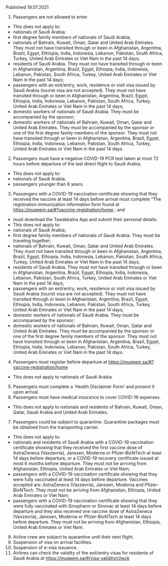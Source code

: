 Published 19.07.2021
1. Passengers are not allowed to enter.
- This does not apply to:
- nationals of Saudi Arabia;
- first degree family members of nationals of Saudi Arabia;
- nationals of Bahrain, Kuwait, Oman, Qatar and United Arab Emirates. They must not have transited through or been in Afghanistan, Argentina, Brazil, Egypt, Ethiopia, India, Indonesia, Lebanon, Pakistan, South Africa, Turkey, United Arab Emirates or Viet Nam in the past 14 days;
- residents of Saudi Arabia. They must not have transited through or been in Afghanistan, Argentina, Brazil, Egypt, Ethiopia, India, Indonesia, Lebanon, Pakistan, South Africa, Turkey, United Arab Emirates or Viet Nam in the past 14 days;
- passengers with an exit/entry, work, residence or visit visa issued by Saudi Arabia (tourist visa are not accepted). They must not have transited through or been in Afghanistan, Argentina, Brazil, Egypt, Ethiopia, India, Indonesia, Lebanon, Pakistan, South Africa, Turkey, United Arab Emirates or Viet Nam in the past 14 days;
- domestic workers of nationals of Saudi Arabia. They must be accompanied by the sponsor;
- domestic workers of nationals of Bahrain, Kuwait, Oman, Qatar and United Arab Emirates. They must be accompanied by the sponsor or one of the first degree family members of the sponsor. They must not have transited through or been in Afghanistan, Argentina, Brazil, Egypt, Ethiopia, India, Indonesia, Lebanon, Pakistan, South Africa, Turkey, United Arab Emirates or Viet Nam in the past 14 days.
2. Passengers must have a negative COVID-19 PCR test taken at most 72 hours before departure of the last direct flight to Saudi Arabia.
- This does not apply to:
- nationals of Saudi Arabia;
- passengers younger than 8 years.
3. Passengers with a COVID-19 vaccination certificate showing that they received the vaccine at least 14 days before arrival must complete "The registration immunization information form found at <a href="https://muqeem.sa/#?vaccine-registration/home">https://muqeem.sa/#?vaccine-registration/home</a> ; and
- must download the Tawakkalna App and submit their personal details.
- This does not apply to:
- nationals of Saudi Arabia;
- first degree family members of nationals of Saudi Arabia. They must be traveling together;
- nationals of Bahrain, Kuwait, Oman, Qatar and United Arab Emirates. They must not have transited through or been in Afghanistan, Argentina, Brazil, Egypt, Ethiopia, India, Indonesia, Lebanon, Pakistan, South Africa, Turkey, United Arab Emirates or Viet Nam in the past 14 days;
- residents of Saudi Arabia. They must not have transited through or been in Afghanistan, Argentina, Brazil, Egypt, Ethiopia, India, Indonesia, Lebanon, Pakistan, South Africa, Turkey, United Arab Emirates or Viet Nam in the past 14 days;
- passengers with an exit/entry, work, residence or visit visa issued by Saudi Arabia (tourist visa are not accepted). They must not have transited through or been in Afghanistan, Argentina, Brazil, Egypt, Ethiopia, India, Indonesia, Lebanon, Pakistan, South Africa, Turkey, United Arab Emirates or Viet Nam in the past 14 days;
- domestic workers of nationals of Saudi Arabia. They must be accompanied by the sponsor;
- domestic workers of nationals of Bahrain, Kuwait, Oman, Qatar and United Arab Emirates. They must be accompanied by the sponsor or one of the first degree family members of the sponsor. They must not have transited through or been in Afghanistan, Argentina, Brazil, Egypt, Ethiopia, India, Indonesia, Lebanon, Pakistan, South Africa, Turkey, United Arab Emirates or Viet Nam in the past 14 days.
4. Passengers must register before departure at <a href="https://muqeem.sa/#?vaccine-registration/home">https://muqeem.sa/#?vaccine-registration/home</a> 
- This does not apply to nationals of Saudi Arabia.
5. Passengers must complete a 'Health Disclaimer Form' and present it upon arrival.
6. Passengers must have medical insurance to cover COVID-19 expenses.
- This does not apply to nationals and residents of Bahrain, Kuwait, Oman, Qatar, Saudi Arabia and United Arab Emirates.
7. Passengers could be subject to quarantine. Quarantine packages must be obtained from the transporting carrier.
- This does not apply to:
- nationals and residents of Saudi Arabia with a COVID-19 vaccination certificate showing that they received the first vaccine dose of AstraZeneca (Vaxzevria), Janssen, Moderna or Pfizer-BioNTech at least 14 days before departure, or a COVID-19 recovery certificate issued at most 6 months before departure. They must not be arriving from Afghanistan, Ethiopia, United Arab Emirates or Viet Nam;
- passengers with a COVID-19 vaccination certificate showing that they were fully vaccinated at least 14 days before departure. Vaccines accepted are: AstraZeneca (Vaxzevria), Janssen, Moderna and Pfizer-BioNTech. They must not be arriving from Afghanistan, Ethiopia, United Arab Emirates or Viet Nam;
- passengers with a COVID-19 vaccination certificate showing that they were fully vaccinated with Sinopharm or Sinovac at least 14 days before departure and they also received one vaccine dose of AstraZeneca (Vaxzevria), Janssen, Moderna or Pfizer-BioNTech at least 14 days before departure. They must not be arriving from Afghanistan, Ethiopia, United Arab Emirates or Viet Nam.
8. Airline crew are subject to quarantine until their next flight.
9. Suspension of visa on arrival facilities.
10. Suspension of e-visa issuance.
11. Airlines can check the validity of the exit/entry visas for residents of Saudi Arabia at <a href="https://muqeem.sa/#/visa-validity/check">https://muqeem.sa/#/visa-validity/check</a> 

